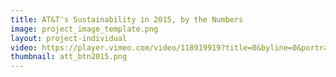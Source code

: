 ```yaml
---
title: AT&T's Sustainability in 2015, by the Numbers
image: project_image_template.png
layout: project-individual
video: https://player.vimeo.com/video/118919919?title=0&byline=0&portrait=0
thumbnail: att_btn2015.png
---
```

